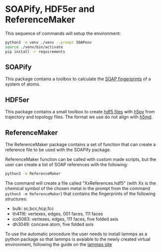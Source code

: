 # SOAPify, HDF5er and ReferenceMaker

This sequence of commands will setup the environment:

```bash
python3 -m venv ./venv --prompt SOAPenv
source ./venv/bin/activate
pip install -r requirements
```

## SOAPify

This package contains a toolbox to calculate the [SOAP fingerprints](https://doi.org/10.1103/PhysRevB.87.184115) of a system of atoms.

## HDF5er

This package contains a small toolbox to create [hdf5 files](https://www.hdfgroup.org/) with [h5py](https://www.h5py.org/) from trajectory and topology files. The format we use do not align with [h5md](https://www.nongnu.org/h5md/h5md.html).

## ReferenceMaker

The ReferenceMaker package contains a set of function that can create a reference file to be used with the SOAPify package.

ReferenceMaker function can be called with custom made scripts, but the user can create a list of SOAP references with the following:

```bash
python3 -m ReferenceMaker
```

The command will create a file called "XxReferences.hdf5" (with Xx is the chemical symbol of the chosen metal in the prompt from the command `python3 -m ReferenceMaker`) that contains the fingerprints of the following structures:

- bulk: sc,bcc,hcp,fcc
- th4116: vertexes, edges, 001 faces, 111 faces
- ico5083: vertexes, edges, 111 faces, five folded axis
- dh3049: concave atom, five folded axis

To use the automatic procedure the user needs to install lammps as a python package so that lammps is avaiable to the newly created virtual environment, following the guide on the [lammps site](https://docs.lammps.org/Python_install.html)
